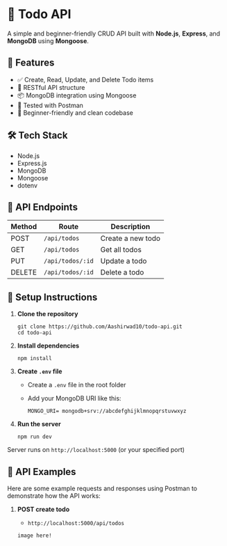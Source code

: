 # 📝 Todo API

A simple and beginner-friendly CRUD API built with **Node.js**, **Express**, and **MongoDB** using **Mongoose**.

## 🚀 Features

- ✅ Create, Read, Update, and Delete Todo items
- 🧱 RESTful API structure
- 📦 MongoDB integration using Mongoose
- 🧪 Tested with Postman
- 🌱 Beginner-friendly and clean codebase

## 🛠️ Tech Stack

- Node.js
- Express.js
- MongoDB
- Mongoose
- dotenv

## 📮 API Endpoints

| Method | Route             | Description          |
|--------|-------------------|----------------------|
| POST   | `/api/todos`      | Create a new todo    |
| GET    | `/api/todos`      | Get all todos        |
| PUT    | `/api/todos/:id`  | Update a todo        |
| DELETE | `/api/todos/:id`  | Delete a todo        |

## 🔧 Setup Instructions

1. **Clone the repository**

    ```
    git clone https://github.com/Aashirwad10/todo-api.git
    cd todo-api
    ```
2. **Install dependencies**

    ```
    npm install
    ```

3. **Create `.env` file**

    - Create a `.env` file in the root folder
    - Add your MongoDB URI like this:

      ```
      MONGO_URI= mongodb+srv://abcdefghijklmnopqrstuvwxyz
      ```

4. **Run the server**

    ```
    npm run dev
    ```

Server runs on `http://localhost:5000` (or your specified port)

## 📸 API Examples
    
Here are some example requests and responses using Postman to demonstrate how the API works:

1. **POST create todo**

    - `http://localhost:5000/api/todos` 


    ```
    image here!
    ```


